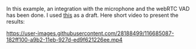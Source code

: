 
In this example, an integration with the microphone and the webRTC VAD has been done.  I used [this](https://github.com/mozilla/DeepSpeech-examples/tree/r0.8/mic_vad_streaming) as a draft. 
Here short video to present the results:

https://user-images.githubusercontent.com/28188499/116685087-182ff100-a9b2-11eb-927d-ed9f621226ee.mp4

